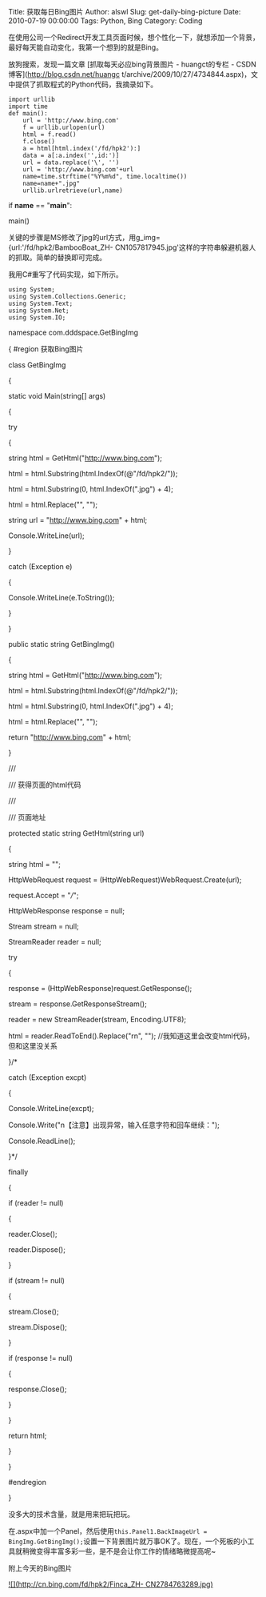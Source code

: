 Title: 获取每日Bing图片
Author: alswl
Slug: get-daily-bing-picture
Date: 2010-07-19 00:00:00
Tags: Python, Bing
Category: Coding

在使用公司一个Redirect开发工具页面时候，想个性化一下，就想添加一个背景，最好每天能自动变化，我第一个想到的就是Bing。

放狗搜索，发现一篇文章 [抓取每天必应bing背景图片 - huangct的专栏 - CSDN博客](http://blog.csdn.net/huangc
t/archive/2009/10/27/4734844.aspx)，文中提供了抓取程式的Python代码，我摘录如下。

    
    import urllib
    import time
    def main():
        url = 'http://www.bing.com'
        f = urllib.urlopen(url)
        html = f.read()
        f.close()
        a = html[html.index('/fd/hpk2'):]
        data = a[:a.index('',id:')]
        url = data.replace('\', '')
        url = 'http://www.bing.com'+url
        name=time.strftime("%Y%m%d", time.localtime())
        name=name+".jpg"
        urllib.urlretrieve(url,name)

if __name__ == "__main__":

main()

关键的步骤是MS修改了jpg的url方式，用g_img={url:'/fd/hpk2/BambooBoat_ZH-
CN1057817945.jpg'这样的字符串躲避机器人的抓取。简单的替换即可完成。

我用C#重写了代码实现，如下所示。

    
    using System;
    using System.Collections.Generic;
    using System.Text;
    using System.Net;
    using System.IO;

namespace com.dddspace.GetBingImg

{ #region 获取Bing图片

class GetBingImg

{

static void Main(string[] args)

{

try

{

string html = GetHtml("http://www.bing.com");

html = html.Substring(html.IndexOf(@"/fd/hpk2/"));

html = html.Substring(0, html.IndexOf(".jpg") + 4);

html = html.Replace("\", "");

string url = "http://www.bing.com" + html;

Console.WriteLine(url);

}

catch (Exception e)

{

Console.WriteLine(e.ToString());

}

}

public static string GetBingImg()

{

string html = GetHtml("http://www.bing.com");

html = html.Substring(html.IndexOf(@"/fd/hpk2/"));

html = html.Substring(0, html.IndexOf(".jpg") + 4);

html = html.Replace("\", "");

return "http://www.bing.com" + html;

}

/// <summary>

/// 获得页面的html代码

/// </summary>

/// <param name="url">页面地址</param>

protected static string GetHtml(string url)

{

string html = "";

HttpWebRequest request = (HttpWebRequest)WebRequest.Create(url);

request.Accept = "*/*";

HttpWebResponse response = null;

Stream stream = null;

StreamReader reader = null;

try

{

response = (HttpWebResponse)request.GetResponse();

stream = response.GetResponseStream();

reader = new StreamReader(stream, Encoding.UTF8);

html = reader.ReadToEnd().Replace("rn", ""); //我知道这里会改变html代码，但和这里没关系

}/*

catch (Exception excpt)

{

Console.WriteLine(excpt);

Console.Write("n【注意】出现异常，输入任意字符和回车继续：");

Console.ReadLine();

}*/

finally

{

if (reader != null)

{

reader.Close();

reader.Dispose();

}

if (stream != null)

{

stream.Close();

stream.Dispose();

}

if (response != null)

{

response.Close();

}

}

return html;

}

}

#endregion

}

没多大的技术含量，就是用来把玩把玩。

在.aspx中加一个Panel，然后使用`this.Panel1.BackImageUrl =
BingImg.GetBingImg();`设置一下背景图片就万事OK了。现在，一个死板的小工具就稍微变得丰富多彩一些，是不是会让你工作的情绪略微提高呢~

附上今天的Bing图片

[![](http://cn.bing.com/fd/hpk2/Finca_ZH-
CN2784763289.jpg)](http://cn.bing.com/fd/hpk2/Finca_ZH-CN2784763289.jpg)

